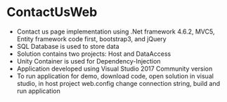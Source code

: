 # ContactUsWeb

- Contact us page implementation using .Net framework 4.6.2, MVC5, Entity framework code first, bootstrap3, and jQuery 
- SQL Database is used to store data
- Solution contains two projects: Host and DataAccess
- Unity Container is used for Dependency-Injection
- Application developed using Visual Studio 2017 Community version
- To run application for demo, download code, open solution in visual studio, in host project web.config change connection string, build and run application
